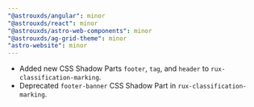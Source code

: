 ```yaml
---
"@astrouxds/angular": minor
"@astrouxds/react": minor
"@astrouxds/astro-web-components": minor
"@astrouxds/ag-grid-theme": minor
"astro-website": minor
---
```


- Added new CSS Shadow Parts `footer`, `tag`, and `header` to `rux-classification-marking`.
- Deprecated `footer-banner` CSS Shadow Part in `rux-classification-marking`.

